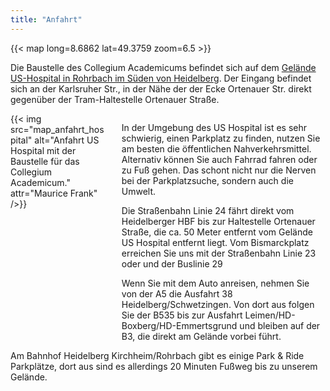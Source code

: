 ```yaml
---
title: "Anfahrt"
---
```


{{< map long=8.6862 lat=49.3759 zoom=6.5 >}}

Die Baustelle des Collegium Academicums befindet sich auf dem [Gelände US-Hospital in Rohrbach im Süden von Heidelberg](https://tools.wmflabs.org/geohack/geohack.php?pagename=Collegium+Academicum&params=49_22_34_N_8_41_10_E).
Der Eingang befindet sich an der Karlsruher Str., in der Nähe der der Ecke Ortenauer Str.
direkt gegenüber der Tram-Haltestelle Ortenauer Straße.

<div class="columns">
	<div id="anfahrt" class="column">
	{{< img src="map_anfahrt_hospital" alt="Anfahrt US Hospital mit der Baustelle für das Collegium Academicum." attr="Maurice Frank" />}}
	</div>
	<div class="column">
 	<p>In der Umgebung des US Hospital ist es sehr schwierig, einen Parkplatz zu
	finden, nutzen Sie am besten die öffentlichen Nahverkehrsmittel. Alternativ
	können Sie auch Fahrrad fahren oder zu Fuß gehen. Das schont nicht nur die
	Nerven bei der Parkplatzsuche, sondern auch die Umwelt. </p>
	<p>Die Straßenbahn Linie 24 fährt direkt vom Heidelberger HBF bis zur Haltestelle
	Ortenauer Straße, die ca. 50 Meter entfernt vom Gelände US Hospital entfernt
	liegt. Vom Bismarckplatz erreichen Sie uns mit der Straßenbahn Linie 23 oder und der Buslinie 29</p>
	<p>Wenn
	Sie mit dem Auto anreisen, nehmen Sie von der A5 die Ausfahrt 38 Heidelberg/Schwetzingen.
	Von dort aus folgen Sie der B535 bis zur Ausfahrt Leimen/HD-Boxberg/HD-Emmertsgrund
	und bleiben auf der B3, die direkt am Gelände vorbei führt. </p>
	</div>
</div>
Am Bahnhof Heidelberg Kirchheim/Rohrbach gibt es einige Park &
Ride Parkplätze, dort aus sind es allerdings 20 Minuten Fußweg bis zu unserem
Gelände.
